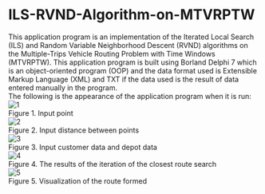 # ILS-RVND-Algorithm-on-MTVRPTW
This application program is an implementation of the Iterated Local Search (ILS) and Random Variable Neighborhood Descent (RVND) algorithms on the Multiple-Trips Vehicle Routing Problem with Time Windows (MTVRPTW).
This application program is built using Borland Delphi 7 which is an object-oriented program (OOP) and the data format used is Extensible Markup Language (XML) and TXT if the data used is the result of data entered manually in the program.
<br>
The following is the appearance of the application program when it is run:
![1](https://user-images.githubusercontent.com/108499355/178756678-edd22d76-3b88-41b1-90fe-169a07fff296.png)
<br>Figure 1. Input point<br>
![2](https://user-images.githubusercontent.com/108499355/178757063-c8f0bac8-d4cf-4dfc-a9d0-e854c992efea.png)
<br>Figure 2. Input distance between points<br>
![3](https://user-images.githubusercontent.com/108499355/178757150-3c53f658-9c42-4f83-b90f-418dcfa8b18a.png)
<br>Figure 3. Input customer data and depot data<br>
![4](https://user-images.githubusercontent.com/108499355/178757452-3c04bf6d-20e5-48ca-88d5-0b587e5dd573.png)
<br>Figure 4. The results of the iteration of the closest route search<br>
![5](https://user-images.githubusercontent.com/108499355/178757665-bea070e7-0f0a-43af-ad62-b059a5464488.png)
<br>Figure 5. Visualization of the route formed<br>
